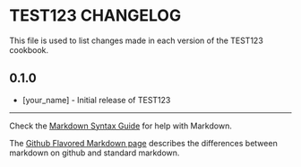 # TEST123 CHANGELOG

This file is used to list changes made in each version of the TEST123 cookbook.

## 0.1.0
- [your_name] - Initial release of TEST123

- - -
Check the [Markdown Syntax Guide](http://daringfireball.net/projects/markdown/syntax) for help with Markdown.

The [Github Flavored Markdown page](http://github.github.com/github-flavored-markdown/) describes the differences between markdown on github and standard markdown.
